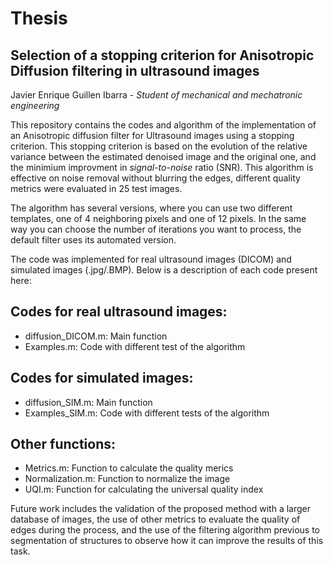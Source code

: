 # Thesis
##  Selection of a stopping criterion for Anisotropic Diffusion filtering in ultrasound images
Javier Enrique Guillen Ibarra - *Student of mechanical and mechatronic engineering*

This repository contains the codes and algorithm of the implementation of an Anisotropic diffusion filter for Ultrasound images using a stopping criterion.
This stopping criterion is based on the evolution of the relative variance between the estimated denoised image and the original one, and the minimium improvment in *signal-to-noise* ratio (SNR). This algorithm is effective on noise removal without blurring the edges, different quality metrics were evaluated in 25 test images.

The algorithm has several versions, where you can use two different templates, one of 4 neighboring pixels and one of 12 pixels. In the same way you can choose the number of iterations you want to process, the default filter uses its automated version.

The code was implemented for real ultrasound images (DICOM) and simulated images (.jpg/.BMP). Below is a description of each code present here:

## Codes for real ultrasound images:
* diffusion_DICOM.m: Main function 
* Examples.m: Code with different test of the algorithm

## Codes for simulated images:
* diffusion_SIM.m: Main function
* Examples_SIM.m: Code with different tests of the algorithm 

## Other functions:
* Metrics.m: Function to calculate the quality merics
* Normalization.m: Function to normalize the image
* UQI.m: Function for calculating the universal quality index

Future work includes the validation of the proposed method with a larger database of images, the use of other metrics to evaluate the quality of edges during the process, and the use of the filtering algorithm previous to segmentation of structures to observe how it can improve the results of this task.
